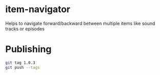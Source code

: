 # item-navigator
Helps to navigate forward/backward between multiple items like sound tracks or episodes

# Publishing

```bash
git tag 1.0.3
git push --tags
```

